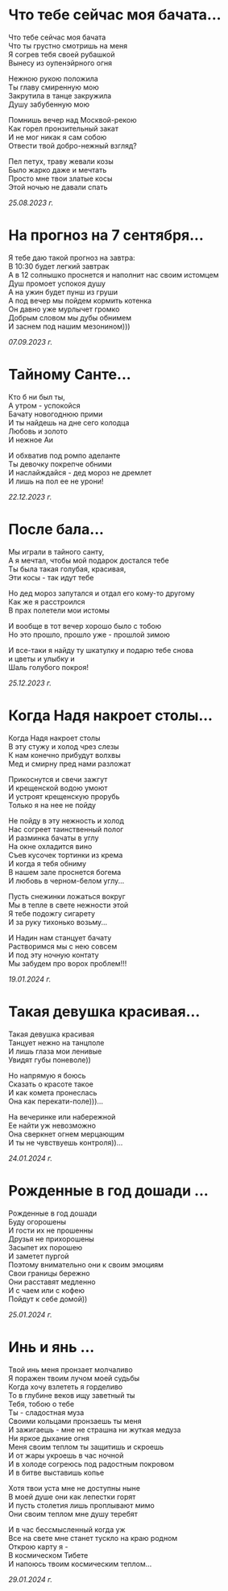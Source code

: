 
# Что тебе сейчас моя бачата...

Что тебе сейчас моя бачата  
Что ты грустно смотришь на меня  
Я согрев тебя своей рубашкой  
Вынесу из оупенэйрного огня  

Нежною рукою положила  
Ты главу смиренную мою  
Закрутила в танце закружила  
Душу забубенную мою  

Помнишь вечер над Москвой-рекою  
Как горел пронзительный закат   
И не мог никак я сам собою  
Отвести твой добро-нежный взгляд?  

Пел петух, траву жевали козы  
Было жарко даже и мечтать  
Просто мне твои златые косы  
Этой ночью не давали спать  

*25.08.2023 г.*

# На прогноз на 7 сентября...

Я тебе даю такой прогноз на завтра:  
В 10:30 будет легкий завтрак  
А в 12 солнышко проснется и наполнит нас своим истомцем  
Душ промоет успокоя душу  
А на ужин будет пунш из груши  
А под вечер мы пойдем кормить котенка  
Он давно уже мурлычет громко  
Добрым словом мы дубы обнимем  
И заснем под нашим мезонином)))  

*07.09.2023 г.*

# Тайному Санте...

Кто б ни был ты,   
А утром - успокойся  
Бачату новогоднюю прими  
И ты найдешь на дне сего колодца  
Любовь и золото  
И нежное Аи  

И обхватив под ромпо аделанте  
Ты девочку покрепче обними  
И наслайждайся - дед мороз не дремлет  
И лишь на пол ее не урони!  

*22.12.2023 г.*

# После бала...

Мы играли в тайного санту,  
А я мечтал, чтобы мой подарок достался тебе  
Ты была такая голубая, красивая,  
Эти косы - так идут тебе  

Но дед мороз запутался и отдал его кому-то другому  
Как же я расстроился  
В прах полетели мои истомы  

И вообще в тот вечер хорошо было с тобою  
Но это прошло, прошло уже - прошлой зимою  

И все-таки я найду ту шкатулку и подарю тебе снова  
и цветы и улыбку и  
Шаль голубого покроя!  

*25.12.2023 г.*

# Когда Надя накроет столы...

Когда Надя накроет столы  
В  эту стужу и холод чрез слезы  
К нам конечно прибудут волхвы  
Мед и смирну пред нами разложат  

Прикоснутся и свечи зажгут  
И крещенской водою умоют  
И устроят крещенскую прорубь  
Только я на нее не пойду  

Не пойду в эту нежность и холод  
Нас согреет таинственный полог  
И разминка бачаты в углу  
На окне охладится вино  
Съев кусочек тортинки из крема  
И когда я тебя обниму  
В нашем зале проснется богема  
И любовь в черном-белом углу...  

Пусть снежинки ложаться вокруг  
Мы в тепле в свете нежности этой  
Я тебе подожгу сигарету  
И за руку тихонько возьму...  

И Надин нам станцует бачату  
Растворимся мы с нею совсем  
И под эту ночную контату  
Мы забудем про ворох проблем!!!  

*19.01.2024 г.*


# Такая девушка красивая...

Такая девушка красивая  
Танцует нежно на танцполе  
И лишь глаза мои ленивые  
Увидят губы поневоле))  

Но напрямую я боюсь  
Сказать о красоте такое  
И как комета пронеслась  
Она как перекати-поле)))…  

На вечеринке или набережной  
Ее найти уж невозможно  
Она сверкнет огнем мерцающим  
И ты не чувствуешь контроля))...  

*24.01.2024 г.*

# Рожденные в год дошади ...

Рожденные в год дошади   
Буду огорошены  
И гости их не прошенны  
Друзья не прихорошены  
Засыпет их порошею   
И заметет пургой  
Поэтому внимательно они к своим эмоциям   
Свои границы бережно  
Они расставят медленно  
И с чаем или с кофею  
Пойдут к себе домой))  

*25.01.2024 г.*

# Инь и янь ...

Твой инь меня пронзает молчаливо  
Я поражен твоим лучом моей судьбы  
Когда хочу взлететь я горделиво  
То в глубине веков ищу заветный ты  
Тебя, тобою о тебе  
Ты - сладостная муза  
Своими кольцами пронзаешь ты меня   
И зажигаешь - мне не страшна ни жуткая медуза  
Ни яркое дыхание огня  
Меня своим теплом ты защитишь и скроешь  
И от жары укроешь в час ночной  
И в холоде согреюсь под радостным покровом  
И в битве выставишь копье  

Хотя твои уста мне не доступны ныне  
В моей душе они как лепестки горят  
И пусть столетия лишь проплывают мимо  
Они своим теплом мне душу теребят  

И в час бессмысленный когда уж  
Все на свете мне станет тускло на краю родном  
Открою карту я -   
В космическом Тибете  
И напоюсь твоим космическим теплом…   

*29.01.2024 г.*
